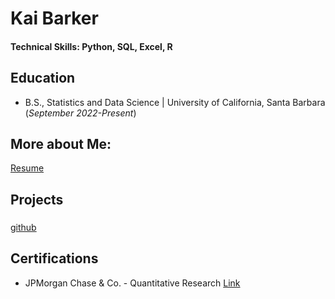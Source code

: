 # Kai Barker

#### Technical Skills: Python, SQL, Excel, R

## Education
- B.S., Statistics and Data Science | University of California, Santa Barbara (_September 2022-Present_)

## More about Me:
[Resume]()

## Projects
### 
[github]()



## Certifications
- JPMorgan Chase & Co. - Quantitative Research [Link](https://forage-uploads-prod.s3.amazonaws.com/completion-certificates/Sj7temL583QAYpHXD/bWqaecPDbYAwSDqJy_Sj7temL583QAYpHXD_6RRBf64d8NkhWbd9x_1744139435558_completion_certificate.pdf)
  

